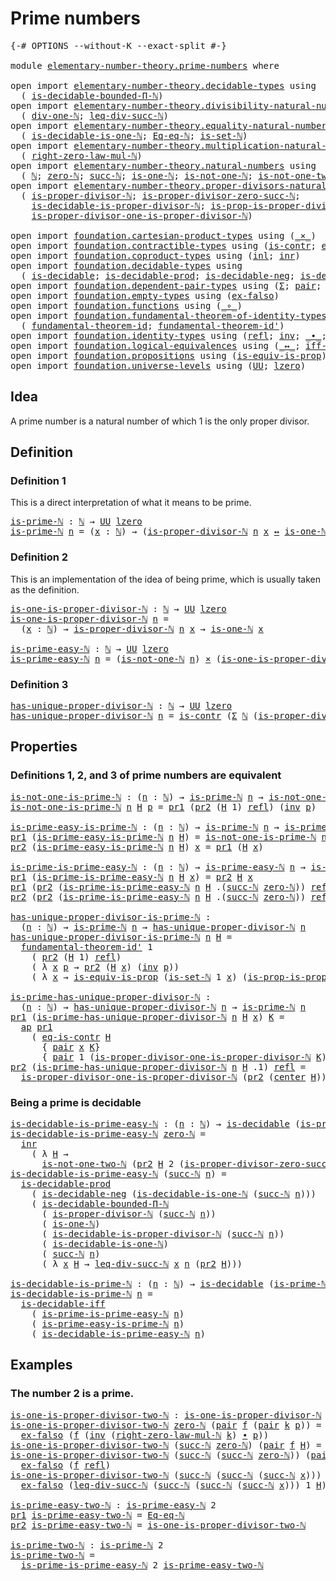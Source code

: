# Prime numbers

<pre class="Agda"><a id="26" class="Symbol">{-#</a> <a id="30" class="Keyword">OPTIONS</a> <a id="38" class="Pragma">--without-K</a> <a id="50" class="Pragma">--exact-split</a> <a id="64" class="Symbol">#-}</a>

<a id="69" class="Keyword">module</a> <a id="76" href="elementary-number-theory.prime-numbers.html" class="Module">elementary-number-theory.prime-numbers</a> <a id="115" class="Keyword">where</a>

<a id="122" class="Keyword">open</a> <a id="127" class="Keyword">import</a> <a id="134" href="elementary-number-theory.decidable-types.html" class="Module">elementary-number-theory.decidable-types</a> <a id="175" class="Keyword">using</a>
  <a id="183" class="Symbol">(</a> <a id="185" href="elementary-number-theory.decidable-types.html#4774" class="Function">is-decidable-bounded-Π-ℕ</a><a id="209" class="Symbol">)</a>
<a id="211" class="Keyword">open</a> <a id="216" class="Keyword">import</a> <a id="223" href="elementary-number-theory.divisibility-natural-numbers.html" class="Module">elementary-number-theory.divisibility-natural-numbers</a> <a id="277" class="Keyword">using</a>
  <a id="285" class="Symbol">(</a> <a id="287" href="elementary-number-theory.divisibility-natural-numbers.html#2524" class="Function">div-one-ℕ</a><a id="296" class="Symbol">;</a> <a id="298" href="elementary-number-theory.divisibility-natural-numbers.html#8267" class="Function">leq-div-succ-ℕ</a><a id="312" class="Symbol">)</a>
<a id="314" class="Keyword">open</a> <a id="319" class="Keyword">import</a> <a id="326" href="elementary-number-theory.equality-natural-numbers.html" class="Module">elementary-number-theory.equality-natural-numbers</a> <a id="376" class="Keyword">using</a>
  <a id="384" class="Symbol">(</a> <a id="386" href="elementary-number-theory.equality-natural-numbers.html#3412" class="Function">is-decidable-is-one-ℕ</a><a id="407" class="Symbol">;</a> <a id="409" href="elementary-number-theory.equality-natural-numbers.html#2029" class="Function">Eq-eq-ℕ</a><a id="416" class="Symbol">;</a> <a id="418" href="elementary-number-theory.equality-natural-numbers.html#2249" class="Function">is-set-ℕ</a><a id="426" class="Symbol">)</a>
<a id="428" class="Keyword">open</a> <a id="433" class="Keyword">import</a> <a id="440" href="elementary-number-theory.multiplication-natural-numbers.html" class="Module">elementary-number-theory.multiplication-natural-numbers</a> <a id="496" class="Keyword">using</a>
  <a id="504" class="Symbol">(</a> <a id="506" href="elementary-number-theory.multiplication-natural-numbers.html#1893" class="Function">right-zero-law-mul-ℕ</a><a id="526" class="Symbol">)</a>
<a id="528" class="Keyword">open</a> <a id="533" class="Keyword">import</a> <a id="540" href="elementary-number-theory.natural-numbers.html" class="Module">elementary-number-theory.natural-numbers</a> <a id="581" class="Keyword">using</a>
  <a id="589" class="Symbol">(</a> <a id="591" href="elementary-number-theory.natural-numbers.html#1444" class="Datatype">ℕ</a><a id="592" class="Symbol">;</a> <a id="594" href="elementary-number-theory.natural-numbers.html#1465" class="InductiveConstructor">zero-ℕ</a><a id="600" class="Symbol">;</a> <a id="602" href="elementary-number-theory.natural-numbers.html#1478" class="InductiveConstructor">succ-ℕ</a><a id="608" class="Symbol">;</a> <a id="610" href="elementary-number-theory.natural-numbers.html#1988" class="Function">is-one-ℕ</a><a id="618" class="Symbol">;</a> <a id="620" href="elementary-number-theory.natural-numbers.html#2080" class="Function">is-not-one-ℕ</a><a id="632" class="Symbol">;</a> <a id="634" href="elementary-number-theory.natural-numbers.html#3695" class="Function">is-not-one-two-ℕ</a><a id="650" class="Symbol">)</a>
<a id="652" class="Keyword">open</a> <a id="657" class="Keyword">import</a> <a id="664" href="elementary-number-theory.proper-divisors-natural-numbers.html" class="Module">elementary-number-theory.proper-divisors-natural-numbers</a> <a id="721" class="Keyword">using</a>
  <a id="729" class="Symbol">(</a> <a id="731" href="elementary-number-theory.proper-divisors-natural-numbers.html#1474" class="Function">is-proper-divisor-ℕ</a><a id="750" class="Symbol">;</a> <a id="752" href="elementary-number-theory.proper-divisors-natural-numbers.html#1796" class="Function">is-proper-divisor-zero-succ-ℕ</a><a id="781" class="Symbol">;</a>
    <a id="787" href="elementary-number-theory.proper-divisors-natural-numbers.html#1563" class="Function">is-decidable-is-proper-divisor-ℕ</a><a id="819" class="Symbol">;</a> <a id="821" href="elementary-number-theory.proper-divisors-natural-numbers.html#2242" class="Function">is-prop-is-proper-divisor-ℕ</a><a id="848" class="Symbol">;</a>
    <a id="854" href="elementary-number-theory.proper-divisors-natural-numbers.html#2624" class="Function">is-proper-divisor-one-is-proper-divisor-ℕ</a><a id="895" class="Symbol">)</a>
    
<a id="902" class="Keyword">open</a> <a id="907" class="Keyword">import</a> <a id="914" href="foundation.cartesian-product-types.html" class="Module">foundation.cartesian-product-types</a> <a id="949" class="Keyword">using</a> <a id="955" class="Symbol">(</a><a id="956" href="foundation-core.cartesian-product-types.html#577" class="Function Operator">_×_</a><a id="959" class="Symbol">)</a>
<a id="961" class="Keyword">open</a> <a id="966" class="Keyword">import</a> <a id="973" href="foundation.contractible-types.html" class="Module">foundation.contractible-types</a> <a id="1003" class="Keyword">using</a> <a id="1009" class="Symbol">(</a><a id="1010" href="foundation-core.contractible-types.html#925" class="Function">is-contr</a><a id="1018" class="Symbol">;</a> <a id="1020" href="foundation-core.contractible-types.html#1232" class="Function">eq-is-contr</a><a id="1031" class="Symbol">;</a> <a id="1033" href="foundation-core.contractible-types.html#1018" class="Function">center</a><a id="1039" class="Symbol">)</a>
<a id="1041" class="Keyword">open</a> <a id="1046" class="Keyword">import</a> <a id="1053" href="foundation.coproduct-types.html" class="Module">foundation.coproduct-types</a> <a id="1080" class="Keyword">using</a> <a id="1086" class="Symbol">(</a><a id="1087" href="foundation.coproduct-types.html#1239" class="InductiveConstructor">inl</a><a id="1090" class="Symbol">;</a> <a id="1092" href="foundation.coproduct-types.html#1262" class="InductiveConstructor">inr</a><a id="1095" class="Symbol">)</a>
<a id="1097" class="Keyword">open</a> <a id="1102" class="Keyword">import</a> <a id="1109" href="foundation.decidable-types.html" class="Module">foundation.decidable-types</a> <a id="1136" class="Keyword">using</a>
  <a id="1144" class="Symbol">(</a> <a id="1146" href="foundation.decidable-types.html#1905" class="Function">is-decidable</a><a id="1158" class="Symbol">;</a> <a id="1160" href="foundation.decidable-types.html#3323" class="Function">is-decidable-prod</a><a id="1177" class="Symbol">;</a> <a id="1179" href="foundation.decidable-types.html#4740" class="Function">is-decidable-neg</a><a id="1195" class="Symbol">;</a> <a id="1197" href="foundation.decidable-types.html#5050" class="Function">is-decidable-iff</a><a id="1213" class="Symbol">)</a>
<a id="1215" class="Keyword">open</a> <a id="1220" class="Keyword">import</a> <a id="1227" href="foundation.dependent-pair-types.html" class="Module">foundation.dependent-pair-types</a> <a id="1259" class="Keyword">using</a> <a id="1265" class="Symbol">(</a><a id="1266" href="foundation-core.dependent-pair-types.html#502" class="Record">Σ</a><a id="1267" class="Symbol">;</a> <a id="1269" href="foundation-core.dependent-pair-types.html#575" class="InductiveConstructor">pair</a><a id="1273" class="Symbol">;</a> <a id="1275" href="foundation-core.dependent-pair-types.html#592" class="Field">pr1</a><a id="1278" class="Symbol">;</a> <a id="1280" href="foundation-core.dependent-pair-types.html#604" class="Field">pr2</a><a id="1283" class="Symbol">)</a>
<a id="1285" class="Keyword">open</a> <a id="1290" class="Keyword">import</a> <a id="1297" href="foundation.empty-types.html" class="Module">foundation.empty-types</a> <a id="1320" class="Keyword">using</a> <a id="1326" class="Symbol">(</a><a id="1327" href="foundation-core.empty-types.html#1147" class="Function">ex-falso</a><a id="1335" class="Symbol">)</a>
<a id="1337" class="Keyword">open</a> <a id="1342" class="Keyword">import</a> <a id="1349" href="foundation.functions.html" class="Module">foundation.functions</a> <a id="1370" class="Keyword">using</a> <a id="1376" class="Symbol">(</a><a id="1377" href="foundation-core.functions.html#407" class="Function Operator">_∘_</a><a id="1380" class="Symbol">)</a>
<a id="1382" class="Keyword">open</a> <a id="1387" class="Keyword">import</a> <a id="1394" href="foundation.fundamental-theorem-of-identity-types.html" class="Module">foundation.fundamental-theorem-of-identity-types</a> <a id="1443" class="Keyword">using</a>
  <a id="1451" class="Symbol">(</a> <a id="1453" href="foundation-core.fundamental-theorem-of-identity-types.html#1888" class="Function">fundamental-theorem-id</a><a id="1475" class="Symbol">;</a> <a id="1477" href="foundation-core.fundamental-theorem-of-identity-types.html#2160" class="Function">fundamental-theorem-id&#39;</a><a id="1500" class="Symbol">)</a>
<a id="1502" class="Keyword">open</a> <a id="1507" class="Keyword">import</a> <a id="1514" href="foundation.identity-types.html" class="Module">foundation.identity-types</a> <a id="1540" class="Keyword">using</a> <a id="1546" class="Symbol">(</a><a id="1547" href="foundation-core.identity-types.html#694" class="InductiveConstructor">refl</a><a id="1551" class="Symbol">;</a> <a id="1553" href="foundation-core.identity-types.html#1552" class="Function">inv</a><a id="1556" class="Symbol">;</a> <a id="1558" href="foundation-core.identity-types.html#1239" class="Function Operator">_∙_</a><a id="1561" class="Symbol">;</a> <a id="1563" href="foundation-core.identity-types.html#2853" class="Function">ap</a><a id="1565" class="Symbol">)</a>
<a id="1567" class="Keyword">open</a> <a id="1572" class="Keyword">import</a> <a id="1579" href="foundation.logical-equivalences.html" class="Module">foundation.logical-equivalences</a> <a id="1611" class="Keyword">using</a> <a id="1617" class="Symbol">(</a><a id="1618" href="foundation-core.logical-equivalences.html#886" class="Function Operator">_↔_</a><a id="1621" class="Symbol">;</a> <a id="1623" href="foundation-core.logical-equivalences.html#1814" class="Function">iff-equiv</a><a id="1632" class="Symbol">)</a>
<a id="1634" class="Keyword">open</a> <a id="1639" class="Keyword">import</a> <a id="1646" href="foundation.propositions.html" class="Module">foundation.propositions</a> <a id="1670" class="Keyword">using</a> <a id="1676" class="Symbol">(</a><a id="1677" href="foundation-core.propositions.html#3624" class="Function">is-equiv-is-prop</a><a id="1693" class="Symbol">)</a>
<a id="1695" class="Keyword">open</a> <a id="1700" class="Keyword">import</a> <a id="1707" href="foundation.universe-levels.html" class="Module">foundation.universe-levels</a> <a id="1734" class="Keyword">using</a> <a id="1740" class="Symbol">(</a><a id="1741" href="foundation-core.universe-levels.html#222" class="Primitive">UU</a><a id="1743" class="Symbol">;</a> <a id="1745" href="Agda.Primitive.html#764" class="Primitive">lzero</a><a id="1750" class="Symbol">)</a>
</pre>
## Idea

A prime number is a natural number of which 1 is the only proper divisor.

## Definition

### Definition 1

This is a direct interpretation of what it means to be prime.

<pre class="Agda"><a id="is-prime-ℕ"></a><a id="1945" href="elementary-number-theory.prime-numbers.html#1945" class="Function">is-prime-ℕ</a> <a id="1956" class="Symbol">:</a> <a id="1958" href="elementary-number-theory.natural-numbers.html#1444" class="Datatype">ℕ</a> <a id="1960" class="Symbol">→</a> <a id="1962" href="foundation-core.universe-levels.html#222" class="Primitive">UU</a> <a id="1965" href="Agda.Primitive.html#764" class="Primitive">lzero</a>
<a id="1971" href="elementary-number-theory.prime-numbers.html#1945" class="Function">is-prime-ℕ</a> <a id="1982" href="elementary-number-theory.prime-numbers.html#1982" class="Bound">n</a> <a id="1984" class="Symbol">=</a> <a id="1986" class="Symbol">(</a><a id="1987" href="elementary-number-theory.prime-numbers.html#1987" class="Bound">x</a> <a id="1989" class="Symbol">:</a> <a id="1991" href="elementary-number-theory.natural-numbers.html#1444" class="Datatype">ℕ</a><a id="1992" class="Symbol">)</a> <a id="1994" class="Symbol">→</a> <a id="1996" class="Symbol">(</a><a id="1997" href="elementary-number-theory.proper-divisors-natural-numbers.html#1474" class="Function">is-proper-divisor-ℕ</a> <a id="2017" href="elementary-number-theory.prime-numbers.html#1982" class="Bound">n</a> <a id="2019" href="elementary-number-theory.prime-numbers.html#1987" class="Bound">x</a> <a id="2021" href="foundation-core.logical-equivalences.html#886" class="Function Operator">↔</a> <a id="2023" href="elementary-number-theory.natural-numbers.html#1988" class="Function">is-one-ℕ</a> <a id="2032" href="elementary-number-theory.prime-numbers.html#1987" class="Bound">x</a><a id="2033" class="Symbol">)</a>
</pre>
### Definition 2

This is an implementation of the idea of being prime, which is usually taken as the definition.

<pre class="Agda"><a id="is-one-is-proper-divisor-ℕ"></a><a id="2163" href="elementary-number-theory.prime-numbers.html#2163" class="Function">is-one-is-proper-divisor-ℕ</a> <a id="2190" class="Symbol">:</a> <a id="2192" href="elementary-number-theory.natural-numbers.html#1444" class="Datatype">ℕ</a> <a id="2194" class="Symbol">→</a> <a id="2196" href="foundation-core.universe-levels.html#222" class="Primitive">UU</a> <a id="2199" href="Agda.Primitive.html#764" class="Primitive">lzero</a>
<a id="2205" href="elementary-number-theory.prime-numbers.html#2163" class="Function">is-one-is-proper-divisor-ℕ</a> <a id="2232" href="elementary-number-theory.prime-numbers.html#2232" class="Bound">n</a> <a id="2234" class="Symbol">=</a>
  <a id="2238" class="Symbol">(</a><a id="2239" href="elementary-number-theory.prime-numbers.html#2239" class="Bound">x</a> <a id="2241" class="Symbol">:</a> <a id="2243" href="elementary-number-theory.natural-numbers.html#1444" class="Datatype">ℕ</a><a id="2244" class="Symbol">)</a> <a id="2246" class="Symbol">→</a> <a id="2248" href="elementary-number-theory.proper-divisors-natural-numbers.html#1474" class="Function">is-proper-divisor-ℕ</a> <a id="2268" href="elementary-number-theory.prime-numbers.html#2232" class="Bound">n</a> <a id="2270" href="elementary-number-theory.prime-numbers.html#2239" class="Bound">x</a> <a id="2272" class="Symbol">→</a> <a id="2274" href="elementary-number-theory.natural-numbers.html#1988" class="Function">is-one-ℕ</a> <a id="2283" href="elementary-number-theory.prime-numbers.html#2239" class="Bound">x</a>

<a id="is-prime-easy-ℕ"></a><a id="2286" href="elementary-number-theory.prime-numbers.html#2286" class="Function">is-prime-easy-ℕ</a> <a id="2302" class="Symbol">:</a> <a id="2304" href="elementary-number-theory.natural-numbers.html#1444" class="Datatype">ℕ</a> <a id="2306" class="Symbol">→</a> <a id="2308" href="foundation-core.universe-levels.html#222" class="Primitive">UU</a> <a id="2311" href="Agda.Primitive.html#764" class="Primitive">lzero</a>
<a id="2317" href="elementary-number-theory.prime-numbers.html#2286" class="Function">is-prime-easy-ℕ</a> <a id="2333" href="elementary-number-theory.prime-numbers.html#2333" class="Bound">n</a> <a id="2335" class="Symbol">=</a> <a id="2337" class="Symbol">(</a><a id="2338" href="elementary-number-theory.natural-numbers.html#2080" class="Function">is-not-one-ℕ</a> <a id="2351" href="elementary-number-theory.prime-numbers.html#2333" class="Bound">n</a><a id="2352" class="Symbol">)</a> <a id="2354" href="foundation-core.cartesian-product-types.html#577" class="Function Operator">×</a> <a id="2356" class="Symbol">(</a><a id="2357" href="elementary-number-theory.prime-numbers.html#2163" class="Function">is-one-is-proper-divisor-ℕ</a> <a id="2384" href="elementary-number-theory.prime-numbers.html#2333" class="Bound">n</a><a id="2385" class="Symbol">)</a>
</pre>
### Definition 3

<pre class="Agda"><a id="has-unique-proper-divisor-ℕ"></a><a id="2418" href="elementary-number-theory.prime-numbers.html#2418" class="Function">has-unique-proper-divisor-ℕ</a> <a id="2446" class="Symbol">:</a> <a id="2448" href="elementary-number-theory.natural-numbers.html#1444" class="Datatype">ℕ</a> <a id="2450" class="Symbol">→</a> <a id="2452" href="foundation-core.universe-levels.html#222" class="Primitive">UU</a> <a id="2455" href="Agda.Primitive.html#764" class="Primitive">lzero</a>
<a id="2461" href="elementary-number-theory.prime-numbers.html#2418" class="Function">has-unique-proper-divisor-ℕ</a> <a id="2489" href="elementary-number-theory.prime-numbers.html#2489" class="Bound">n</a> <a id="2491" class="Symbol">=</a> <a id="2493" href="foundation-core.contractible-types.html#925" class="Function">is-contr</a> <a id="2502" class="Symbol">(</a><a id="2503" href="foundation-core.dependent-pair-types.html#502" class="Record">Σ</a> <a id="2505" href="elementary-number-theory.natural-numbers.html#1444" class="Datatype">ℕ</a> <a id="2507" class="Symbol">(</a><a id="2508" href="elementary-number-theory.proper-divisors-natural-numbers.html#1474" class="Function">is-proper-divisor-ℕ</a> <a id="2528" href="elementary-number-theory.prime-numbers.html#2489" class="Bound">n</a><a id="2529" class="Symbol">))</a>
</pre>
## Properties

### Definitions 1, 2, and 3 of prime numbers are equivalent

<pre class="Agda"><a id="is-not-one-is-prime-ℕ"></a><a id="2621" href="elementary-number-theory.prime-numbers.html#2621" class="Function">is-not-one-is-prime-ℕ</a> <a id="2643" class="Symbol">:</a> <a id="2645" class="Symbol">(</a><a id="2646" href="elementary-number-theory.prime-numbers.html#2646" class="Bound">n</a> <a id="2648" class="Symbol">:</a> <a id="2650" href="elementary-number-theory.natural-numbers.html#1444" class="Datatype">ℕ</a><a id="2651" class="Symbol">)</a> <a id="2653" class="Symbol">→</a> <a id="2655" href="elementary-number-theory.prime-numbers.html#1945" class="Function">is-prime-ℕ</a> <a id="2666" href="elementary-number-theory.prime-numbers.html#2646" class="Bound">n</a> <a id="2668" class="Symbol">→</a> <a id="2670" href="elementary-number-theory.natural-numbers.html#2080" class="Function">is-not-one-ℕ</a> <a id="2683" href="elementary-number-theory.prime-numbers.html#2646" class="Bound">n</a>
<a id="2685" href="elementary-number-theory.prime-numbers.html#2621" class="Function">is-not-one-is-prime-ℕ</a> <a id="2707" href="elementary-number-theory.prime-numbers.html#2707" class="Bound">n</a> <a id="2709" href="elementary-number-theory.prime-numbers.html#2709" class="Bound">H</a> <a id="2711" href="elementary-number-theory.prime-numbers.html#2711" class="Bound">p</a> <a id="2713" class="Symbol">=</a> <a id="2715" href="foundation-core.dependent-pair-types.html#592" class="Field">pr1</a> <a id="2719" class="Symbol">(</a><a id="2720" href="foundation-core.dependent-pair-types.html#604" class="Field">pr2</a> <a id="2724" class="Symbol">(</a><a id="2725" href="elementary-number-theory.prime-numbers.html#2709" class="Bound">H</a> <a id="2727" class="Number">1</a><a id="2728" class="Symbol">)</a> <a id="2730" href="foundation-core.identity-types.html#694" class="InductiveConstructor">refl</a><a id="2734" class="Symbol">)</a> <a id="2736" class="Symbol">(</a><a id="2737" href="foundation-core.identity-types.html#1552" class="Function">inv</a> <a id="2741" href="elementary-number-theory.prime-numbers.html#2711" class="Bound">p</a><a id="2742" class="Symbol">)</a>

<a id="is-prime-easy-is-prime-ℕ"></a><a id="2745" href="elementary-number-theory.prime-numbers.html#2745" class="Function">is-prime-easy-is-prime-ℕ</a> <a id="2770" class="Symbol">:</a> <a id="2772" class="Symbol">(</a><a id="2773" href="elementary-number-theory.prime-numbers.html#2773" class="Bound">n</a> <a id="2775" class="Symbol">:</a> <a id="2777" href="elementary-number-theory.natural-numbers.html#1444" class="Datatype">ℕ</a><a id="2778" class="Symbol">)</a> <a id="2780" class="Symbol">→</a> <a id="2782" href="elementary-number-theory.prime-numbers.html#1945" class="Function">is-prime-ℕ</a> <a id="2793" href="elementary-number-theory.prime-numbers.html#2773" class="Bound">n</a> <a id="2795" class="Symbol">→</a> <a id="2797" href="elementary-number-theory.prime-numbers.html#2286" class="Function">is-prime-easy-ℕ</a> <a id="2813" href="elementary-number-theory.prime-numbers.html#2773" class="Bound">n</a>
<a id="2815" href="foundation-core.dependent-pair-types.html#592" class="Field">pr1</a> <a id="2819" class="Symbol">(</a><a id="2820" href="elementary-number-theory.prime-numbers.html#2745" class="Function">is-prime-easy-is-prime-ℕ</a> <a id="2845" href="elementary-number-theory.prime-numbers.html#2845" class="Bound">n</a> <a id="2847" href="elementary-number-theory.prime-numbers.html#2847" class="Bound">H</a><a id="2848" class="Symbol">)</a> <a id="2850" class="Symbol">=</a> <a id="2852" href="elementary-number-theory.prime-numbers.html#2621" class="Function">is-not-one-is-prime-ℕ</a> <a id="2874" href="elementary-number-theory.prime-numbers.html#2845" class="Bound">n</a> <a id="2876" href="elementary-number-theory.prime-numbers.html#2847" class="Bound">H</a>
<a id="2878" href="foundation-core.dependent-pair-types.html#604" class="Field">pr2</a> <a id="2882" class="Symbol">(</a><a id="2883" href="elementary-number-theory.prime-numbers.html#2745" class="Function">is-prime-easy-is-prime-ℕ</a> <a id="2908" href="elementary-number-theory.prime-numbers.html#2908" class="Bound">n</a> <a id="2910" href="elementary-number-theory.prime-numbers.html#2910" class="Bound">H</a><a id="2911" class="Symbol">)</a> <a id="2913" href="elementary-number-theory.prime-numbers.html#2913" class="Bound">x</a> <a id="2915" class="Symbol">=</a> <a id="2917" href="foundation-core.dependent-pair-types.html#592" class="Field">pr1</a> <a id="2921" class="Symbol">(</a><a id="2922" href="elementary-number-theory.prime-numbers.html#2910" class="Bound">H</a> <a id="2924" href="elementary-number-theory.prime-numbers.html#2913" class="Bound">x</a><a id="2925" class="Symbol">)</a>

<a id="is-prime-is-prime-easy-ℕ"></a><a id="2928" href="elementary-number-theory.prime-numbers.html#2928" class="Function">is-prime-is-prime-easy-ℕ</a> <a id="2953" class="Symbol">:</a> <a id="2955" class="Symbol">(</a><a id="2956" href="elementary-number-theory.prime-numbers.html#2956" class="Bound">n</a> <a id="2958" class="Symbol">:</a> <a id="2960" href="elementary-number-theory.natural-numbers.html#1444" class="Datatype">ℕ</a><a id="2961" class="Symbol">)</a> <a id="2963" class="Symbol">→</a> <a id="2965" href="elementary-number-theory.prime-numbers.html#2286" class="Function">is-prime-easy-ℕ</a> <a id="2981" href="elementary-number-theory.prime-numbers.html#2956" class="Bound">n</a> <a id="2983" class="Symbol">→</a> <a id="2985" href="elementary-number-theory.prime-numbers.html#1945" class="Function">is-prime-ℕ</a> <a id="2996" href="elementary-number-theory.prime-numbers.html#2956" class="Bound">n</a>
<a id="2998" href="foundation-core.dependent-pair-types.html#592" class="Field">pr1</a> <a id="3002" class="Symbol">(</a><a id="3003" href="elementary-number-theory.prime-numbers.html#2928" class="Function">is-prime-is-prime-easy-ℕ</a> <a id="3028" href="elementary-number-theory.prime-numbers.html#3028" class="Bound">n</a> <a id="3030" href="elementary-number-theory.prime-numbers.html#3030" class="Bound">H</a> <a id="3032" href="elementary-number-theory.prime-numbers.html#3032" class="Bound">x</a><a id="3033" class="Symbol">)</a> <a id="3035" class="Symbol">=</a> <a id="3037" href="foundation-core.dependent-pair-types.html#604" class="Field">pr2</a> <a id="3041" href="elementary-number-theory.prime-numbers.html#3030" class="Bound">H</a> <a id="3043" href="elementary-number-theory.prime-numbers.html#3032" class="Bound">x</a>
<a id="3045" href="foundation-core.dependent-pair-types.html#592" class="Field">pr1</a> <a id="3049" class="Symbol">(</a><a id="3050" href="foundation-core.dependent-pair-types.html#604" class="Field">pr2</a> <a id="3054" class="Symbol">(</a><a id="3055" href="elementary-number-theory.prime-numbers.html#2928" class="Function">is-prime-is-prime-easy-ℕ</a> <a id="3080" href="elementary-number-theory.prime-numbers.html#3080" class="Bound">n</a> <a id="3082" href="elementary-number-theory.prime-numbers.html#3082" class="Bound">H</a> <a id="3084" class="DottedPattern Symbol">.(</a><a id="3086" href="elementary-number-theory.natural-numbers.html#1478" class="DottedPattern InductiveConstructor">succ-ℕ</a> <a id="3093" href="elementary-number-theory.natural-numbers.html#1465" class="DottedPattern InductiveConstructor">zero-ℕ</a><a id="3099" class="DottedPattern Symbol">)</a><a id="3100" class="Symbol">)</a> <a id="3102" href="foundation-core.identity-types.html#694" class="InductiveConstructor">refl</a><a id="3106" class="Symbol">)</a> <a id="3108" href="elementary-number-theory.prime-numbers.html#3108" class="Bound">q</a> <a id="3110" class="Symbol">=</a> <a id="3112" href="foundation-core.dependent-pair-types.html#592" class="Field">pr1</a> <a id="3116" href="elementary-number-theory.prime-numbers.html#3082" class="Bound">H</a> <a id="3118" class="Symbol">(</a><a id="3119" href="foundation-core.identity-types.html#1552" class="Function">inv</a> <a id="3123" href="elementary-number-theory.prime-numbers.html#3108" class="Bound">q</a><a id="3124" class="Symbol">)</a>
<a id="3126" href="foundation-core.dependent-pair-types.html#604" class="Field">pr2</a> <a id="3130" class="Symbol">(</a><a id="3131" href="foundation-core.dependent-pair-types.html#604" class="Field">pr2</a> <a id="3135" class="Symbol">(</a><a id="3136" href="elementary-number-theory.prime-numbers.html#2928" class="Function">is-prime-is-prime-easy-ℕ</a> <a id="3161" href="elementary-number-theory.prime-numbers.html#3161" class="Bound">n</a> <a id="3163" href="elementary-number-theory.prime-numbers.html#3163" class="Bound">H</a> <a id="3165" class="DottedPattern Symbol">.(</a><a id="3167" href="elementary-number-theory.natural-numbers.html#1478" class="DottedPattern InductiveConstructor">succ-ℕ</a> <a id="3174" href="elementary-number-theory.natural-numbers.html#1465" class="DottedPattern InductiveConstructor">zero-ℕ</a><a id="3180" class="DottedPattern Symbol">)</a><a id="3181" class="Symbol">)</a> <a id="3183" href="foundation-core.identity-types.html#694" class="InductiveConstructor">refl</a><a id="3187" class="Symbol">)</a> <a id="3189" class="Symbol">=</a> <a id="3191" href="elementary-number-theory.divisibility-natural-numbers.html#2524" class="Function">div-one-ℕ</a> <a id="3201" href="elementary-number-theory.prime-numbers.html#3161" class="Bound">n</a>

<a id="has-unique-proper-divisor-is-prime-ℕ"></a><a id="3204" href="elementary-number-theory.prime-numbers.html#3204" class="Function">has-unique-proper-divisor-is-prime-ℕ</a> <a id="3241" class="Symbol">:</a>
  <a id="3245" class="Symbol">(</a><a id="3246" href="elementary-number-theory.prime-numbers.html#3246" class="Bound">n</a> <a id="3248" class="Symbol">:</a> <a id="3250" href="elementary-number-theory.natural-numbers.html#1444" class="Datatype">ℕ</a><a id="3251" class="Symbol">)</a> <a id="3253" class="Symbol">→</a> <a id="3255" href="elementary-number-theory.prime-numbers.html#1945" class="Function">is-prime-ℕ</a> <a id="3266" href="elementary-number-theory.prime-numbers.html#3246" class="Bound">n</a> <a id="3268" class="Symbol">→</a> <a id="3270" href="elementary-number-theory.prime-numbers.html#2418" class="Function">has-unique-proper-divisor-ℕ</a> <a id="3298" href="elementary-number-theory.prime-numbers.html#3246" class="Bound">n</a>
<a id="3300" href="elementary-number-theory.prime-numbers.html#3204" class="Function">has-unique-proper-divisor-is-prime-ℕ</a> <a id="3337" href="elementary-number-theory.prime-numbers.html#3337" class="Bound">n</a> <a id="3339" href="elementary-number-theory.prime-numbers.html#3339" class="Bound">H</a> <a id="3341" class="Symbol">=</a>
  <a id="3345" href="foundation-core.fundamental-theorem-of-identity-types.html#2160" class="Function">fundamental-theorem-id&#39;</a> <a id="3369" class="Number">1</a>
    <a id="3375" class="Symbol">(</a> <a id="3377" href="foundation-core.dependent-pair-types.html#604" class="Field">pr2</a> <a id="3381" class="Symbol">(</a><a id="3382" href="elementary-number-theory.prime-numbers.html#3339" class="Bound">H</a> <a id="3384" class="Number">1</a><a id="3385" class="Symbol">)</a> <a id="3387" href="foundation-core.identity-types.html#694" class="InductiveConstructor">refl</a><a id="3391" class="Symbol">)</a>
    <a id="3397" class="Symbol">(</a> <a id="3399" class="Symbol">λ</a> <a id="3401" href="elementary-number-theory.prime-numbers.html#3401" class="Bound">x</a> <a id="3403" href="elementary-number-theory.prime-numbers.html#3403" class="Bound">p</a> <a id="3405" class="Symbol">→</a> <a id="3407" href="foundation-core.dependent-pair-types.html#604" class="Field">pr2</a> <a id="3411" class="Symbol">(</a><a id="3412" href="elementary-number-theory.prime-numbers.html#3339" class="Bound">H</a> <a id="3414" href="elementary-number-theory.prime-numbers.html#3401" class="Bound">x</a><a id="3415" class="Symbol">)</a> <a id="3417" class="Symbol">(</a><a id="3418" href="foundation-core.identity-types.html#1552" class="Function">inv</a> <a id="3422" href="elementary-number-theory.prime-numbers.html#3403" class="Bound">p</a><a id="3423" class="Symbol">))</a>
    <a id="3430" class="Symbol">(</a> <a id="3432" class="Symbol">λ</a> <a id="3434" href="elementary-number-theory.prime-numbers.html#3434" class="Bound">x</a> <a id="3436" class="Symbol">→</a> <a id="3438" href="foundation-core.propositions.html#3624" class="Function">is-equiv-is-prop</a> <a id="3455" class="Symbol">(</a><a id="3456" href="elementary-number-theory.equality-natural-numbers.html#2249" class="Function">is-set-ℕ</a> <a id="3465" class="Number">1</a> <a id="3467" href="elementary-number-theory.prime-numbers.html#3434" class="Bound">x</a><a id="3468" class="Symbol">)</a> <a id="3470" class="Symbol">(</a><a id="3471" href="elementary-number-theory.proper-divisors-natural-numbers.html#2242" class="Function">is-prop-is-proper-divisor-ℕ</a> <a id="3499" href="elementary-number-theory.prime-numbers.html#3337" class="Bound">n</a> <a id="3501" href="elementary-number-theory.prime-numbers.html#3434" class="Bound">x</a><a id="3502" class="Symbol">)</a> <a id="3504" class="Symbol">(λ</a> <a id="3507" href="elementary-number-theory.prime-numbers.html#3507" class="Bound">p</a> <a id="3509" class="Symbol">→</a> <a id="3511" href="foundation-core.identity-types.html#1552" class="Function">inv</a> <a id="3515" class="Symbol">(</a><a id="3516" href="foundation-core.dependent-pair-types.html#592" class="Field">pr1</a> <a id="3520" class="Symbol">(</a><a id="3521" href="elementary-number-theory.prime-numbers.html#3339" class="Bound">H</a> <a id="3523" href="elementary-number-theory.prime-numbers.html#3434" class="Bound">x</a><a id="3524" class="Symbol">)</a> <a id="3526" href="elementary-number-theory.prime-numbers.html#3507" class="Bound">p</a><a id="3527" class="Symbol">)))</a>

<a id="is-prime-has-unique-proper-divisor-ℕ"></a><a id="3532" href="elementary-number-theory.prime-numbers.html#3532" class="Function">is-prime-has-unique-proper-divisor-ℕ</a> <a id="3569" class="Symbol">:</a>
  <a id="3573" class="Symbol">(</a><a id="3574" href="elementary-number-theory.prime-numbers.html#3574" class="Bound">n</a> <a id="3576" class="Symbol">:</a> <a id="3578" href="elementary-number-theory.natural-numbers.html#1444" class="Datatype">ℕ</a><a id="3579" class="Symbol">)</a> <a id="3581" class="Symbol">→</a> <a id="3583" href="elementary-number-theory.prime-numbers.html#2418" class="Function">has-unique-proper-divisor-ℕ</a> <a id="3611" href="elementary-number-theory.prime-numbers.html#3574" class="Bound">n</a> <a id="3613" class="Symbol">→</a> <a id="3615" href="elementary-number-theory.prime-numbers.html#1945" class="Function">is-prime-ℕ</a> <a id="3626" href="elementary-number-theory.prime-numbers.html#3574" class="Bound">n</a>
<a id="3628" href="foundation-core.dependent-pair-types.html#592" class="Field">pr1</a> <a id="3632" class="Symbol">(</a><a id="3633" href="elementary-number-theory.prime-numbers.html#3532" class="Function">is-prime-has-unique-proper-divisor-ℕ</a> <a id="3670" href="elementary-number-theory.prime-numbers.html#3670" class="Bound">n</a> <a id="3672" href="elementary-number-theory.prime-numbers.html#3672" class="Bound">H</a> <a id="3674" href="elementary-number-theory.prime-numbers.html#3674" class="Bound">x</a><a id="3675" class="Symbol">)</a> <a id="3677" href="elementary-number-theory.prime-numbers.html#3677" class="Bound">K</a> <a id="3679" class="Symbol">=</a>
  <a id="3683" href="foundation-core.identity-types.html#2853" class="Function">ap</a> <a id="3686" href="foundation-core.dependent-pair-types.html#592" class="Field">pr1</a>
    <a id="3694" class="Symbol">(</a> <a id="3696" href="foundation-core.contractible-types.html#1232" class="Function">eq-is-contr</a> <a id="3708" href="elementary-number-theory.prime-numbers.html#3672" class="Bound">H</a>
      <a id="3716" class="Symbol">{</a> <a id="3718" href="foundation-core.dependent-pair-types.html#575" class="InductiveConstructor">pair</a> <a id="3723" href="elementary-number-theory.prime-numbers.html#3674" class="Bound">x</a> <a id="3725" href="elementary-number-theory.prime-numbers.html#3677" class="Bound">K</a><a id="3726" class="Symbol">}</a>
      <a id="3734" class="Symbol">{</a> <a id="3736" href="foundation-core.dependent-pair-types.html#575" class="InductiveConstructor">pair</a> <a id="3741" class="Number">1</a> <a id="3743" class="Symbol">(</a><a id="3744" href="elementary-number-theory.proper-divisors-natural-numbers.html#2624" class="Function">is-proper-divisor-one-is-proper-divisor-ℕ</a> <a id="3786" href="elementary-number-theory.prime-numbers.html#3677" class="Bound">K</a><a id="3787" class="Symbol">)})</a>
<a id="3791" href="foundation-core.dependent-pair-types.html#604" class="Field">pr2</a> <a id="3795" class="Symbol">(</a><a id="3796" href="elementary-number-theory.prime-numbers.html#3532" class="Function">is-prime-has-unique-proper-divisor-ℕ</a> <a id="3833" href="elementary-number-theory.prime-numbers.html#3833" class="Bound">n</a> <a id="3835" href="elementary-number-theory.prime-numbers.html#3835" class="Bound">H</a> <a id="3837" class="DottedPattern Symbol">.</a><a id="3838" class="DottedPattern Number">1</a><a id="3839" class="Symbol">)</a> <a id="3841" href="foundation-core.identity-types.html#694" class="InductiveConstructor">refl</a> <a id="3846" class="Symbol">=</a>
  <a id="3850" href="elementary-number-theory.proper-divisors-natural-numbers.html#2624" class="Function">is-proper-divisor-one-is-proper-divisor-ℕ</a> <a id="3892" class="Symbol">(</a><a id="3893" href="foundation-core.dependent-pair-types.html#604" class="Field">pr2</a> <a id="3897" class="Symbol">(</a><a id="3898" href="foundation-core.contractible-types.html#1018" class="Function">center</a> <a id="3905" href="elementary-number-theory.prime-numbers.html#3835" class="Bound">H</a><a id="3906" class="Symbol">))</a>
</pre>
### Being a prime is decidable

<pre class="Agda"><a id="is-decidable-is-prime-easy-ℕ"></a><a id="3954" href="elementary-number-theory.prime-numbers.html#3954" class="Function">is-decidable-is-prime-easy-ℕ</a> <a id="3983" class="Symbol">:</a> <a id="3985" class="Symbol">(</a><a id="3986" href="elementary-number-theory.prime-numbers.html#3986" class="Bound">n</a> <a id="3988" class="Symbol">:</a> <a id="3990" href="elementary-number-theory.natural-numbers.html#1444" class="Datatype">ℕ</a><a id="3991" class="Symbol">)</a> <a id="3993" class="Symbol">→</a> <a id="3995" href="foundation.decidable-types.html#1905" class="Function">is-decidable</a> <a id="4008" class="Symbol">(</a><a id="4009" href="elementary-number-theory.prime-numbers.html#2286" class="Function">is-prime-easy-ℕ</a> <a id="4025" href="elementary-number-theory.prime-numbers.html#3986" class="Bound">n</a><a id="4026" class="Symbol">)</a>
<a id="4028" href="elementary-number-theory.prime-numbers.html#3954" class="Function">is-decidable-is-prime-easy-ℕ</a> <a id="4057" href="elementary-number-theory.natural-numbers.html#1465" class="InductiveConstructor">zero-ℕ</a> <a id="4064" class="Symbol">=</a>
  <a id="4068" href="foundation.coproduct-types.html#1262" class="InductiveConstructor">inr</a>
    <a id="4076" class="Symbol">(</a> <a id="4078" class="Symbol">λ</a> <a id="4080" href="elementary-number-theory.prime-numbers.html#4080" class="Bound">H</a> <a id="4082" class="Symbol">→</a>
      <a id="4090" href="elementary-number-theory.natural-numbers.html#3695" class="Function">is-not-one-two-ℕ</a> <a id="4107" class="Symbol">(</a><a id="4108" href="foundation-core.dependent-pair-types.html#604" class="Field">pr2</a> <a id="4112" href="elementary-number-theory.prime-numbers.html#4080" class="Bound">H</a> <a id="4114" class="Number">2</a> <a id="4116" class="Symbol">(</a><a id="4117" href="elementary-number-theory.proper-divisors-natural-numbers.html#1796" class="Function">is-proper-divisor-zero-succ-ℕ</a> <a id="4147" class="Number">1</a><a id="4148" class="Symbol">)))</a>
<a id="4152" href="elementary-number-theory.prime-numbers.html#3954" class="Function">is-decidable-is-prime-easy-ℕ</a> <a id="4181" class="Symbol">(</a><a id="4182" href="elementary-number-theory.natural-numbers.html#1478" class="InductiveConstructor">succ-ℕ</a> <a id="4189" href="elementary-number-theory.prime-numbers.html#4189" class="Bound">n</a><a id="4190" class="Symbol">)</a> <a id="4192" class="Symbol">=</a>
  <a id="4196" href="foundation.decidable-types.html#3323" class="Function">is-decidable-prod</a>
    <a id="4218" class="Symbol">(</a> <a id="4220" href="foundation.decidable-types.html#4740" class="Function">is-decidable-neg</a> <a id="4237" class="Symbol">(</a><a id="4238" href="elementary-number-theory.equality-natural-numbers.html#3412" class="Function">is-decidable-is-one-ℕ</a> <a id="4260" class="Symbol">(</a><a id="4261" href="elementary-number-theory.natural-numbers.html#1478" class="InductiveConstructor">succ-ℕ</a> <a id="4268" href="elementary-number-theory.prime-numbers.html#4189" class="Bound">n</a><a id="4269" class="Symbol">)))</a>
    <a id="4277" class="Symbol">(</a> <a id="4279" href="elementary-number-theory.decidable-types.html#4774" class="Function">is-decidable-bounded-Π-ℕ</a>
      <a id="4310" class="Symbol">(</a> <a id="4312" href="elementary-number-theory.proper-divisors-natural-numbers.html#1474" class="Function">is-proper-divisor-ℕ</a> <a id="4332" class="Symbol">(</a><a id="4333" href="elementary-number-theory.natural-numbers.html#1478" class="InductiveConstructor">succ-ℕ</a> <a id="4340" href="elementary-number-theory.prime-numbers.html#4189" class="Bound">n</a><a id="4341" class="Symbol">))</a>
      <a id="4350" class="Symbol">(</a> <a id="4352" href="elementary-number-theory.natural-numbers.html#1988" class="Function">is-one-ℕ</a><a id="4360" class="Symbol">)</a>
      <a id="4368" class="Symbol">(</a> <a id="4370" href="elementary-number-theory.proper-divisors-natural-numbers.html#1563" class="Function">is-decidable-is-proper-divisor-ℕ</a> <a id="4403" class="Symbol">(</a><a id="4404" href="elementary-number-theory.natural-numbers.html#1478" class="InductiveConstructor">succ-ℕ</a> <a id="4411" href="elementary-number-theory.prime-numbers.html#4189" class="Bound">n</a><a id="4412" class="Symbol">))</a>
      <a id="4421" class="Symbol">(</a> <a id="4423" href="elementary-number-theory.equality-natural-numbers.html#3412" class="Function">is-decidable-is-one-ℕ</a><a id="4444" class="Symbol">)</a>
      <a id="4452" class="Symbol">(</a> <a id="4454" href="elementary-number-theory.natural-numbers.html#1478" class="InductiveConstructor">succ-ℕ</a> <a id="4461" href="elementary-number-theory.prime-numbers.html#4189" class="Bound">n</a><a id="4462" class="Symbol">)</a>
      <a id="4470" class="Symbol">(</a> <a id="4472" class="Symbol">λ</a> <a id="4474" href="elementary-number-theory.prime-numbers.html#4474" class="Bound">x</a> <a id="4476" href="elementary-number-theory.prime-numbers.html#4476" class="Bound">H</a> <a id="4478" class="Symbol">→</a> <a id="4480" href="elementary-number-theory.divisibility-natural-numbers.html#8267" class="Function">leq-div-succ-ℕ</a> <a id="4495" href="elementary-number-theory.prime-numbers.html#4474" class="Bound">x</a> <a id="4497" href="elementary-number-theory.prime-numbers.html#4189" class="Bound">n</a> <a id="4499" class="Symbol">(</a><a id="4500" href="foundation-core.dependent-pair-types.html#604" class="Field">pr2</a> <a id="4504" href="elementary-number-theory.prime-numbers.html#4476" class="Bound">H</a><a id="4505" class="Symbol">)))</a>

<a id="is-decidable-is-prime-ℕ"></a><a id="4510" href="elementary-number-theory.prime-numbers.html#4510" class="Function">is-decidable-is-prime-ℕ</a> <a id="4534" class="Symbol">:</a> <a id="4536" class="Symbol">(</a><a id="4537" href="elementary-number-theory.prime-numbers.html#4537" class="Bound">n</a> <a id="4539" class="Symbol">:</a> <a id="4541" href="elementary-number-theory.natural-numbers.html#1444" class="Datatype">ℕ</a><a id="4542" class="Symbol">)</a> <a id="4544" class="Symbol">→</a> <a id="4546" href="foundation.decidable-types.html#1905" class="Function">is-decidable</a> <a id="4559" class="Symbol">(</a><a id="4560" href="elementary-number-theory.prime-numbers.html#1945" class="Function">is-prime-ℕ</a> <a id="4571" href="elementary-number-theory.prime-numbers.html#4537" class="Bound">n</a><a id="4572" class="Symbol">)</a>
<a id="4574" href="elementary-number-theory.prime-numbers.html#4510" class="Function">is-decidable-is-prime-ℕ</a> <a id="4598" href="elementary-number-theory.prime-numbers.html#4598" class="Bound">n</a> <a id="4600" class="Symbol">=</a>
  <a id="4604" href="foundation.decidable-types.html#5050" class="Function">is-decidable-iff</a>
    <a id="4625" class="Symbol">(</a> <a id="4627" href="elementary-number-theory.prime-numbers.html#2928" class="Function">is-prime-is-prime-easy-ℕ</a> <a id="4652" href="elementary-number-theory.prime-numbers.html#4598" class="Bound">n</a><a id="4653" class="Symbol">)</a>
    <a id="4659" class="Symbol">(</a> <a id="4661" href="elementary-number-theory.prime-numbers.html#2745" class="Function">is-prime-easy-is-prime-ℕ</a> <a id="4686" href="elementary-number-theory.prime-numbers.html#4598" class="Bound">n</a><a id="4687" class="Symbol">)</a>
    <a id="4693" class="Symbol">(</a> <a id="4695" href="elementary-number-theory.prime-numbers.html#3954" class="Function">is-decidable-is-prime-easy-ℕ</a> <a id="4724" href="elementary-number-theory.prime-numbers.html#4598" class="Bound">n</a><a id="4725" class="Symbol">)</a>
</pre>
## Examples

### The number 2 is a prime.

<pre class="Agda"><a id="is-one-is-proper-divisor-two-ℕ"></a><a id="4783" href="elementary-number-theory.prime-numbers.html#4783" class="Function">is-one-is-proper-divisor-two-ℕ</a> <a id="4814" class="Symbol">:</a> <a id="4816" href="elementary-number-theory.prime-numbers.html#2163" class="Function">is-one-is-proper-divisor-ℕ</a> <a id="4843" class="Number">2</a>
<a id="4845" href="elementary-number-theory.prime-numbers.html#4783" class="Function">is-one-is-proper-divisor-two-ℕ</a> <a id="4876" href="elementary-number-theory.natural-numbers.html#1465" class="InductiveConstructor">zero-ℕ</a> <a id="4883" class="Symbol">(</a><a id="4884" href="foundation-core.dependent-pair-types.html#575" class="InductiveConstructor">pair</a> <a id="4889" href="elementary-number-theory.prime-numbers.html#4889" class="Bound">f</a> <a id="4891" class="Symbol">(</a><a id="4892" href="foundation-core.dependent-pair-types.html#575" class="InductiveConstructor">pair</a> <a id="4897" href="elementary-number-theory.prime-numbers.html#4897" class="Bound">k</a> <a id="4899" href="elementary-number-theory.prime-numbers.html#4899" class="Bound">p</a><a id="4900" class="Symbol">))</a> <a id="4903" class="Symbol">=</a>
  <a id="4907" href="foundation-core.empty-types.html#1147" class="Function">ex-falso</a> <a id="4916" class="Symbol">(</a><a id="4917" href="elementary-number-theory.prime-numbers.html#4889" class="Bound">f</a> <a id="4919" class="Symbol">(</a><a id="4920" href="foundation-core.identity-types.html#1552" class="Function">inv</a> <a id="4924" class="Symbol">(</a><a id="4925" href="elementary-number-theory.multiplication-natural-numbers.html#1893" class="Function">right-zero-law-mul-ℕ</a> <a id="4946" href="elementary-number-theory.prime-numbers.html#4897" class="Bound">k</a><a id="4947" class="Symbol">)</a> <a id="4949" href="foundation-core.identity-types.html#1239" class="Function Operator">∙</a> <a id="4951" href="elementary-number-theory.prime-numbers.html#4899" class="Bound">p</a><a id="4952" class="Symbol">))</a>
<a id="4955" href="elementary-number-theory.prime-numbers.html#4783" class="Function">is-one-is-proper-divisor-two-ℕ</a> <a id="4986" class="Symbol">(</a><a id="4987" href="elementary-number-theory.natural-numbers.html#1478" class="InductiveConstructor">succ-ℕ</a> <a id="4994" href="elementary-number-theory.natural-numbers.html#1465" class="InductiveConstructor">zero-ℕ</a><a id="5000" class="Symbol">)</a> <a id="5002" class="Symbol">(</a><a id="5003" href="foundation-core.dependent-pair-types.html#575" class="InductiveConstructor">pair</a> <a id="5008" href="elementary-number-theory.prime-numbers.html#5008" class="Bound">f</a> <a id="5010" href="elementary-number-theory.prime-numbers.html#5010" class="Bound">H</a><a id="5011" class="Symbol">)</a> <a id="5013" class="Symbol">=</a> <a id="5015" href="foundation-core.identity-types.html#694" class="InductiveConstructor">refl</a>
<a id="5020" href="elementary-number-theory.prime-numbers.html#4783" class="Function">is-one-is-proper-divisor-two-ℕ</a> <a id="5051" class="Symbol">(</a><a id="5052" href="elementary-number-theory.natural-numbers.html#1478" class="InductiveConstructor">succ-ℕ</a> <a id="5059" class="Symbol">(</a><a id="5060" href="elementary-number-theory.natural-numbers.html#1478" class="InductiveConstructor">succ-ℕ</a> <a id="5067" href="elementary-number-theory.natural-numbers.html#1465" class="InductiveConstructor">zero-ℕ</a><a id="5073" class="Symbol">))</a> <a id="5076" class="Symbol">(</a><a id="5077" href="foundation-core.dependent-pair-types.html#575" class="InductiveConstructor">pair</a> <a id="5082" href="elementary-number-theory.prime-numbers.html#5082" class="Bound">f</a> <a id="5084" href="elementary-number-theory.prime-numbers.html#5084" class="Bound">H</a><a id="5085" class="Symbol">)</a> <a id="5087" class="Symbol">=</a>
  <a id="5091" href="foundation-core.empty-types.html#1147" class="Function">ex-falso</a> <a id="5100" class="Symbol">(</a><a id="5101" href="elementary-number-theory.prime-numbers.html#5082" class="Bound">f</a> <a id="5103" href="foundation-core.identity-types.html#694" class="InductiveConstructor">refl</a><a id="5107" class="Symbol">)</a>
<a id="5109" href="elementary-number-theory.prime-numbers.html#4783" class="Function">is-one-is-proper-divisor-two-ℕ</a> <a id="5140" class="Symbol">(</a><a id="5141" href="elementary-number-theory.natural-numbers.html#1478" class="InductiveConstructor">succ-ℕ</a> <a id="5148" class="Symbol">(</a><a id="5149" href="elementary-number-theory.natural-numbers.html#1478" class="InductiveConstructor">succ-ℕ</a> <a id="5156" class="Symbol">(</a><a id="5157" href="elementary-number-theory.natural-numbers.html#1478" class="InductiveConstructor">succ-ℕ</a> <a id="5164" href="elementary-number-theory.prime-numbers.html#5164" class="Bound">x</a><a id="5165" class="Symbol">)))</a> <a id="5169" class="Symbol">(</a><a id="5170" href="foundation-core.dependent-pair-types.html#575" class="InductiveConstructor">pair</a> <a id="5175" href="elementary-number-theory.prime-numbers.html#5175" class="Bound">f</a> <a id="5177" href="elementary-number-theory.prime-numbers.html#5177" class="Bound">H</a><a id="5178" class="Symbol">)</a> <a id="5180" class="Symbol">=</a>
  <a id="5184" href="foundation-core.empty-types.html#1147" class="Function">ex-falso</a> <a id="5193" class="Symbol">(</a><a id="5194" href="elementary-number-theory.divisibility-natural-numbers.html#8267" class="Function">leq-div-succ-ℕ</a> <a id="5209" class="Symbol">(</a><a id="5210" href="elementary-number-theory.natural-numbers.html#1478" class="InductiveConstructor">succ-ℕ</a> <a id="5217" class="Symbol">(</a><a id="5218" href="elementary-number-theory.natural-numbers.html#1478" class="InductiveConstructor">succ-ℕ</a> <a id="5225" class="Symbol">(</a><a id="5226" href="elementary-number-theory.natural-numbers.html#1478" class="InductiveConstructor">succ-ℕ</a> <a id="5233" href="elementary-number-theory.prime-numbers.html#5164" class="Bound">x</a><a id="5234" class="Symbol">)))</a> <a id="5238" class="Number">1</a> <a id="5240" href="elementary-number-theory.prime-numbers.html#5177" class="Bound">H</a><a id="5241" class="Symbol">)</a>
  
<a id="is-prime-easy-two-ℕ"></a><a id="5246" href="elementary-number-theory.prime-numbers.html#5246" class="Function">is-prime-easy-two-ℕ</a> <a id="5266" class="Symbol">:</a> <a id="5268" href="elementary-number-theory.prime-numbers.html#2286" class="Function">is-prime-easy-ℕ</a> <a id="5284" class="Number">2</a>
<a id="5286" href="foundation-core.dependent-pair-types.html#592" class="Field">pr1</a> <a id="5290" href="elementary-number-theory.prime-numbers.html#5246" class="Function">is-prime-easy-two-ℕ</a> <a id="5310" class="Symbol">=</a> <a id="5312" href="elementary-number-theory.equality-natural-numbers.html#2029" class="Function">Eq-eq-ℕ</a>
<a id="5320" href="foundation-core.dependent-pair-types.html#604" class="Field">pr2</a> <a id="5324" href="elementary-number-theory.prime-numbers.html#5246" class="Function">is-prime-easy-two-ℕ</a> <a id="5344" class="Symbol">=</a> <a id="5346" href="elementary-number-theory.prime-numbers.html#4783" class="Function">is-one-is-proper-divisor-two-ℕ</a>

<a id="is-prime-two-ℕ"></a><a id="5378" href="elementary-number-theory.prime-numbers.html#5378" class="Function">is-prime-two-ℕ</a> <a id="5393" class="Symbol">:</a> <a id="5395" href="elementary-number-theory.prime-numbers.html#1945" class="Function">is-prime-ℕ</a> <a id="5406" class="Number">2</a>
<a id="5408" href="elementary-number-theory.prime-numbers.html#5378" class="Function">is-prime-two-ℕ</a> <a id="5423" class="Symbol">=</a>
  <a id="5427" href="elementary-number-theory.prime-numbers.html#2928" class="Function">is-prime-is-prime-easy-ℕ</a> <a id="5452" class="Number">2</a> <a id="5454" href="elementary-number-theory.prime-numbers.html#5246" class="Function">is-prime-easy-two-ℕ</a>
</pre>